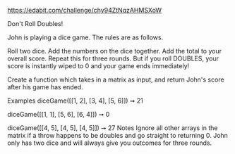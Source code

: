 https://edabit.com/challenge/chy94ZtNqzAHMSXoW

Don't Roll Doubles!

John is playing a dice game. The rules are as follows.

Roll two dice.
Add the numbers on the dice together.
Add the total to your overall score.
Repeat this for three rounds.
But if you roll DOUBLES, your score is instantly wiped to 0 and your game ends immediately!

Create a function which takes in a matrix as input, and return John's score after his game has ended.

Examples
diceGame([[1, 2], [3, 4], [5, 6]]) ➞ 21

diceGame([[1, 1], [5, 6], [6, 4]]) ➞ 0

diceGame([[4, 5], [4, 5], [4, 5]]) ➞ 27
Notes
Ignore all other arrays in the matrix if a throw happens to be doubles and go straight to returning 0.
John only has two dice and will always give you outcomes for three rounds.
